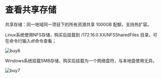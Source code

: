 # 查看共享存储

共享存储：同一地域同一项目下的所有资源共享 1000GB 配额，支持热扩容。

Linux系统使用NFS存储，购买后挂载到 /172.16.0.XX/NFSSharedFiles 目录，可在命令行输入df命令查看；

![buy6](../../accessgw/images/buy6-0404938.png)

Windows系统挂载SMB存储，购买后挂载为一个网络盘符，与本地盘使用无异。

![buy7](../../accessgw/images/buy7.png)